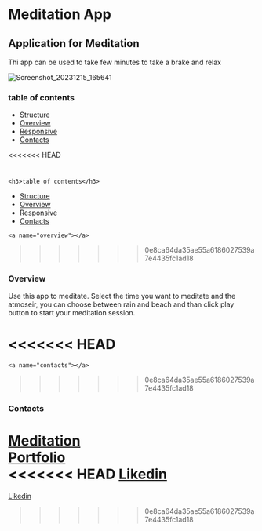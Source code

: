 <h1>Meditation App</h1>

<h2>Application for Meditation</h2>

<p>
  Thi app can be used to take few minutes to take a brake and relax 
</p>

![Screenshot_20231215_165641](https://github.com/So-Ca/meditation/assets/121359947/095a364d-07ab-4236-9fed-d2a95b6408c4)

  <h3>table of contents</h3>
  <ul>
  <li><a href="#structure">Structure</a></li>
  <li><a href="#overview">Overview</a></li>
  <li><a href="#responsive">Responsive</a></li>
  <li><a href="#contacts">Contacts</a></li>
  </ul>

<<<<<<< HEAD

  <a name="overview"></a>
=======
    <h3>table of contents</h3>
  <ul>
  <li><a href="#structure">Structure</a></li>
  <li><a href="#overview">Overview</a></li>
  <li><a href="#responsive">Responsive</a></li>
  <li><a href="#contacts">Contacts</a></li>
  </ul>

    <a name="overview"></a>
>>>>>>> 0e8ca64da35ae55a6186027539a7e4435fc1ad18
  <h3>Overview</h3>

  <p>
    Use this app to meditate. Select the time you want to meditate and the atmoseir, you can choose between rain and beach and than click play button to start your meditation session.
  </p>

<<<<<<< HEAD
  <a name="contacts"></a>
=======
    <a name="contacts"></a>
>>>>>>> 0e8ca64da35ae55a6186027539a7e4435fc1ad18
  <h3>Contacts</h3>

  <a href="">Meditation</a><br>
  <a href="so-ca-portfolio.netlify.app">Portfolio</a><br>
<<<<<<< HEAD
  <a href="https://www.linkedin.com/in/sonny-caputo-554315185">Likedin</a><br>
=======
  <a href="https://www.linkedin.com/in/sonny-caputo-554315185">Likedin</a><br>
>>>>>>> 0e8ca64da35ae55a6186027539a7e4435fc1ad18
